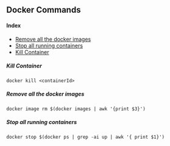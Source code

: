 ## Docker Commands

#### Index
- [Remove all the docker images](#remove-all-the-docker-images)
- [Stop all running  containers](#remove-all-the-docker-images)
- [Kill Container](#kill-container)

##### *Kill Container*
```shell
docker kill <containerId>
```
##### *Remove all the docker images*
```shell
docker image rm $(docker images | awk '{print $3}')
```
##### *Stop all running containers*
```shell
docker stop $(docker ps | grep -ai up | awk '{ print $1}')
```


